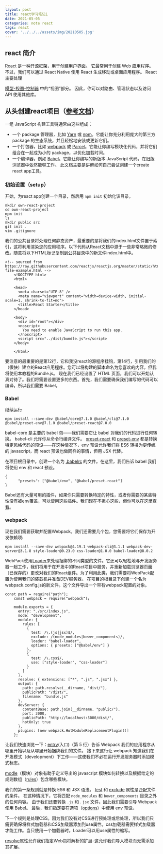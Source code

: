 ```yaml
---
layout: post
title: react学习笔记1
date: 2021-05-05
categories: note react
tags: react
cover: '../../../assets/img/20210505.jpg'
---
```


## react 简介

React 是一种开源框架，用于创建用户界面。 它最常用于创建 Web 应用程序。 不过，我们可以通过 React Native 使用 React 生成移动或桌面应用程序。 React 主要处理

[模型-视图-控制器](https://en.wikipedia.org/wiki/Model%E2%80%93view%E2%80%93controller)
中的“视图”部分。 因此，你可以对路由、管理状态以及访问 API 使用其他库。

## 从头创建react项目（[参考文档](https://medium.com/@JedaiSaboteur/creating-a-react-app-from-scratch-f3c693b84658)）

一组 JavaScript 构建工具链通常由这些组成：

* 一个 package 管理器，比如 [Yarn](https://yarnpkg.com/) 或 [npm](https://www.npmjs.com/)。它能让你充分利用庞大的第三方 package 的生态系统，并且轻松地安装或更新它们。
* 一个打包器，比如 [webpack](https://webpack.js.org/) 或 [Parcel](https://parceljs.org/)。它能让你编写模块化代码，并将它们组合在一起成为小的 package，以优化加载时间。
* 一个编译器，例如 [Babel](https://babeljs.io/)。它能让你编写的新版本 JavaScript 代码，在旧版浏览器中依然能够工作。
此文档主要是讲解如何自己尝试创建一个create react app工具。

### 初始设置（setup）

开始，为react app创建一个目录，然后用  `npm init` 初始化该目录，

```plain
mkdir own-react-project
cd own-react-project
npm init
ls
mkdir public src
git init .
vim .gitignore
```
我们的公共目录将处理任何静态资产，最重要的是将我们的index.html文件置于索引，这将利用渲染您的应用程序。以下代码从React文档中源于一些非常略微的修改。随意将以下HTML标记复制到公共目录中的新文件index.html中。
```plain
<!-- sourced from https://raw.githubusercontent.com/reactjs/reactjs.org/master/static/html/single-file-example.html -->
	<!DOCTYPE html>
	<html>
	
	<head>
	  <meta charset="UTF-8" />
	  <meta name="viewport" content="width=device-width, initial-scale=1, shrink-to-fit=no">
	  <title>React Starter</title>
	</head>
	
	<body>
	  <div id="root"></div>
	  <noscript>
	    You need to enable JavaScript to run this app.
	  </noscript>
	  <script src="../dist/bundle.js"></script>
	</body>
	
	</html>
```
要注意的最重要的是第12行，它和我没react的源程序挂钩，第14行，引用我们的（很快）建立的React应用程序。您可以将构建的脚本命名为您喜欢的内容，但我将使用本教程的Bundle.js。
现在我们已经设置了 HTML 页面，我们可以开始认真对待了。我们将需要设置更多的东西。首先，我们需要确保我们编写的代码可以编译，所以我们需要 Babel。

### Babel

继续运行  

```plain
npm install --save-dev @babel/core@7.1.0 @babel/cli@7.1.0 @babel/preset-env@7.1.0 @babel/preset-react@7.0.0
```

babel-core 是主要的 babel 包——我们需要它让 babel 对我们的代码进行任何转换。 babel-cli 允许你从命令行编译文件。 [preset-react](https://babeljs.io/docs/en/babel-preset-react) 和 [preset-env](https://babeljs.io/docs/en/babel-preset-env) 都是转换特定风格代码的预设——在这种情况下，env 预设允许我们将 ES6 转换为更传统的 javascript，而 react 预设也做同样的事情，但用 JSX 代替。

在项目根目录中，创建一个名为 [.babelrc](https://babeljs.io/docs/en/config-files) 的文件。在这里，我们告诉 babel 我们将使用 env 和 react 预设。

```plain
{
	  "presets": ["@babel/env", "@babel/preset-react"]
}
```

Babel还有大量可用的插件，如果你只需要转换特定的特性，或者你需要的某些特性没有被env覆盖，可以使用这些插件。我们现在不担心这些，但你可以在[这里查看](https://babeljs.io/docs/plugins)。

### webpack

现在我们需要获取并配置Webpack。我们还需要几个包，您需要将它们保存为开发依赖项: 

```plain
npm install --save-dev webpack@4.19.1 webpack-cli@3.1.1 webpack-dev-server@3.1.8 style-loader@0.23.0 css-loader@1.0.0 babel-loader@8.0.2
```
WebPack使用[Loader](https://webpack.js.org/loaders)来处理捆绑的不同类型的文件。它还可以轻松地与开发服务器一起工作，我们将用于在开发中的React项目中服务，并重新加载浏览器页面（已保存的）更改对我们的React组件。为了利用此类，我们需要将WebPack配置为使用我们的装载机并准备DEV服务器。
在项目的根目录下创建一个名为webpack.config.js的新文件。这个文件导出一个带有webpack配置的对象。

```plain
const path = require("path");
	const webpack = require("webpack");
	
	module.exports = {
	  entry: "./src/index.js",
	  mode: "development",
	  module: {
	    rules: [
	      {
	        test: /\.(js|jsx)$/,
	        exclude: /(node_modules|bower_components)/,
	        loader: "babel-loader",
	        options: { presets: ["@babel/env"] }
	      },
	      {
	        test: /\.css$/,
	        use: ["style-loader", "css-loader"]
	      }
	    ]
	  },
	  resolve: { extensions: ["*", ".js", ".jsx"] },
	  output: {
	    path: path.resolve(__dirname, "dist/"),
	    publicPath: "/dist/",
	    filename: "bundle.js"
	  },
	  devServer: {
	    contentBase: path.join(__dirname, "public/"),
	    port: 3000,
	    publicPath: "http://localhost:3000/dist/",
	    hotOnly: true
	  },
	  plugins: [new webpack.HotModuleReplacementPlugin()]
	};
```

让我们快速浏览一下：[entry](https://webpack.js.org/configuration/entry-context/#entry)(入口)（第 5 行）告诉 Webpack 我们的应用程序从哪里开始以及从哪里开始捆绑我们的文件。 接下来这行让 webpack 知道我们在开发模式（development）下工作——这使我们不必在运行开发服务器时添加模式标志。

[modle](https://webpack.js.org/configuration/module)（模块）对象有助于定义导出的 javascript 模块如何转换以及根据给定的规则数组（[rules](https://webpack.js.org/configuration/module#module-rules)）包含哪些模块。

我们的第一条规则就是转换 ES6 和 JSX 语法。 [test](https://webpack.js.org/configuration/module#rule-test) 和 [exclude](https://webpack.js.org/configuration/module#rule-exclude) 属性是匹配文件的条件。 在这种情况下，它将匹配   `node_modules`    和  `bower_components`  目录之外的任何内容。 由于我们还要转换  `.js`  和 . `jsx`  文件，因此我们需要引导 Webpack 使用 Babel。 最后，我们指定要在选项（[options](https://webpack.js.org/configuration/module#rule-options-rule-query)）中使用 env 预设。

下一个规则是处理CSS。因为我们没有对CSS进行预处理或后处理，所以我们只需要确保将样式加载器和CSS加载器添加到use属性。css加载器需要样式加载器才能工作。当只使用一个加载器时，Loader可以用use属性的缩写。

[resolve](https://webpack.js.org/configuration/resolve)属性允许我们指定Web包将解析的扩展-这允许我们导入模块而无需添加其扩展。







